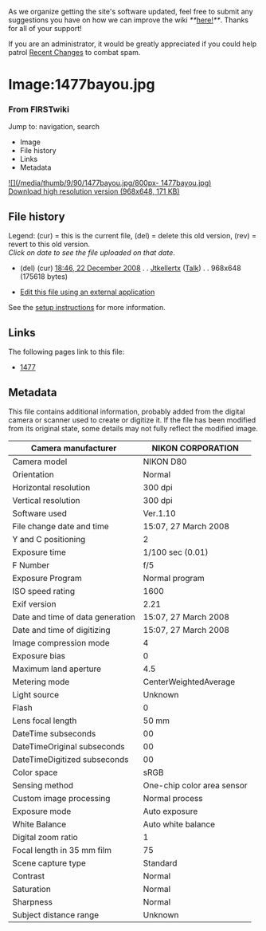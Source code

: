As we organize getting the site's software updated, feel free to submit any
suggestions you have on how we can improve the wiki
_**_[here!](/index.php/User:Hallry/Suggestions "User:Hallry/Suggestions"
)_**_. Thanks for all of your support!

If you are an administrator, it would be greatly appreciated if you could help
patrol [Recent Changes](/index.php/Special:Recentchanges
"Special:Recentchanges" ) to combat spam.

# Image:1477bayou.jpg

### From FIRSTwiki

Jump to: navigation, search

  * Image
  * File history
  * Links
  * Metadata

[![](/media/thumb/9/90/1477bayou.jpg/800px-
1477bayou.jpg)](/media/9/90/1477bayou.jpg)  
[Download high resolution version (968x648, 171
KB)](/media/9/90/1477bayou.jpg)

## File history

Legend: (cur) = this is the current file, (del) = delete this old version,
(rev) = revert to this old version.  
_Click on date to see the file uploaded on that date_.

  * (del) (cur) [18:46, 22 December 2008](/media/9/90/1477bayou.jpg "/media/9/90/1477bayou.jpg" ) . . [Jtkellertx](/index.php?title=User:Jtkellertx&action=edit "User:Jtkellertx" ) ([Talk](/index.php?title=User_talk:Jtkellertx&action=edit "User talk:Jtkellertx" )) . . 968x648 (175618 bytes)
  

  * [Edit this file using an external application](/index.php?title=Image:1477bayou.jpg&action=edit&externaledit=true&mode=file "Image:1477bayou.jpg" )

See the [setup
instructions](http://meta.wikimedia.org/wiki/Help:External_editors
"http://meta.wikimedia.org/wiki/Help:External_editors" ) for more information.

## Links

The following pages link to this file:

  * [1477](/index.php/1477 "1477" )

## Metadata

This file contains additional information, probably added from the digital
camera or scanner used to create or digitize it. If the file has been modified
from its original state, some details may not fully reflect the modified
image.

Camera manufacturer |  NIKON CORPORATION  
---|---  
Camera model |  NIKON D80  
Orientation |  Normal  
Horizontal resolution |  300 dpi  
Vertical resolution |  300 dpi  
Software used |  Ver.1.10  
File change date and time |  15:07, 27 March 2008  
Y and C positioning |  2  
Exposure time |  1/100 sec (0.01)  
F Number |  f/5  
Exposure Program |  Normal program  
ISO speed rating |  1600  
Exif version |  2.21  
Date and time of data generation |  15:07, 27 March 2008  
Date and time of digitizing |  15:07, 27 March 2008  
Image compression mode |  4  
Exposure bias |  0  
Maximum land aperture |  4.5  
Metering mode |  CenterWeightedAverage  
Light source |  Unknown  
Flash |  0  
Lens focal length |  50 mm  
DateTime subseconds |  00  
DateTimeOriginal subseconds |  00  
DateTimeDigitized subseconds |  00  
Color space |  sRGB  
Sensing method |  One-chip color area sensor  
Custom image processing |  Normal process  
Exposure mode |  Auto exposure  
White Balance |  Auto white balance  
Digital zoom ratio |  1  
Focal length in 35 mm film |  75  
Scene capture type |  Standard  
Contrast |  Normal  
Saturation |  Normal  
Sharpness |  Normal  
Subject distance range |  Unknown  
  
